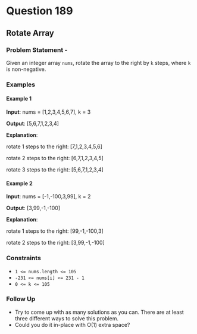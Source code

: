 # Question 189
## Rotate Array
### Problem Statement - 

Given an integer array `nums`, rotate the array to the right by `k` steps, where `k` is non-negative.

 
### Examples
#### Example 1

**Input**: nums = [1,2,3,4,5,6,7], k = 3

**Output**: [5,6,7,1,2,3,4]

**Explanation**:

rotate 1 steps to the right: [7,1,2,3,4,5,6]

rotate 2 steps to the right: [6,7,1,2,3,4,5]

rotate 3 steps to the right: [5,6,7,1,2,3,4]

#### Example 2

**Input**: nums = [-1,-100,3,99], k = 2

**Output**: [3,99,-1,-100]

**Explanation**: 

rotate 1 steps to the right: [99,-1,-100,3]

rotate 2 steps to the right: [3,99,-1,-100]

### Constraints
* `1 <= nums.length <= 105`
* `-231 <= nums[i] <= 231 - 1`
* `0 <= k <= 105`

### Follow Up
* Try to come up with as many solutions as you can. There are at least three different ways to solve this problem.
* Could you do it in-place with O(1) extra space?
